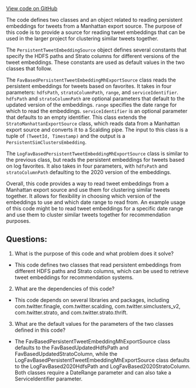 [View code on GitHub](https://github.com/misbahsy/the-algorithm/src/scala/com/twitter/simclusters_v2/scalding/common/PersistentTweetEmbeddingSource.scala)

The code defines two classes and an object related to reading persistent embeddings for tweets from a Manhattan export source. The purpose of this code is to provide a source for reading tweet embeddings that can be used in the larger project for clustering similar tweets together. 

The `PersistentTweetEmbeddingSource` object defines several constants that specify the HDFS paths and Strato columns for different versions of the tweet embeddings. These constants are used as default values in the two classes that follow.

The `FavBasedPersistentTweetEmbeddingMhExportSource` class reads the persistent embeddings for tweets based on favorites. It takes in four parameters: `hdfsPath`, `stratoColumnPath`, `range`, and `serviceIdentifier`. `hdfsPath` and `stratoColumnPath` are optional parameters that default to the updated version of the embeddings. `range` specifies the date range for which to read the embeddings. `serviceIdentifier` is an optional parameter that defaults to an empty identifier. This class extends the `StratoManhattanExportSource` class, which reads data from a Manhattan export source and converts it to a Scalding pipe. The input to this class is a tuple of `(TweetId, Timestamp)` and the output is a `PersistentSimClustersEmbedding`.

The `LogFavBasedPersistentTweetEmbeddingMhExportSource` class is similar to the previous class, but reads the persistent embeddings for tweets based on log favorites. It also takes in four parameters, with `hdfsPath` and `stratoColumnPath` defaulting to the 2020 version of the embeddings.

Overall, this code provides a way to read tweet embeddings from a Manhattan export source and use them for clustering similar tweets together. It allows for flexibility in choosing which version of the embeddings to use and which date range to read from. An example usage of this code might be to read tweet embeddings for a specific date range and use them to cluster similar tweets together for recommendation purposes.
## Questions: 
 1. What is the purpose of this code and what problem does it solve?
- This code defines two classes that read persistent embeddings from different HDFS paths and Strato columns, which can be used to retrieve tweet embeddings for recommendation systems.

2. What are the dependencies of this code?
- This code depends on several libraries and packages, including com.twitter.finagle, com.twitter.scalding, com.twitter.simclusters_v2, com.twitter.strato, and com.twitter.strato.thrift.

3. What are the default values for the parameters of the two classes defined in this code?
- The FavBasedPersistentTweetEmbeddingMhExportSource class defaults to the FavBasedUpdatedHdfsPath and FavBasedUpdatedStratoColumn, while the LogFavBasedPersistentTweetEmbeddingMhExportSource class defaults to the LogFavBased2020HdfsPath and LogFavBased2020StratoColumn. Both classes require a DateRange parameter and can also take a ServiceIdentifier parameter.